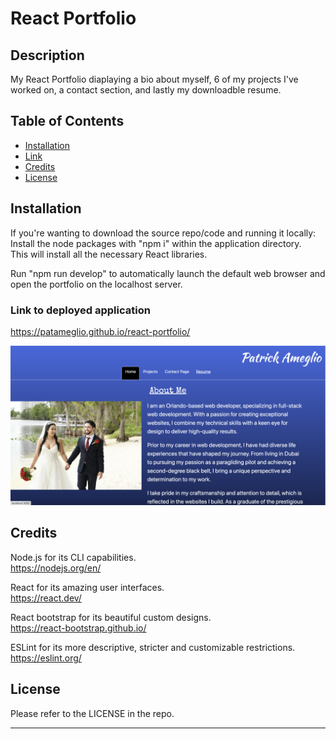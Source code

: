 # React Portfolio

## Description

My React Portfolio diaplaying a bio about myself, 6 of my projects I've worked on, a contact section, and lastly 
my downloadble resume. 

## Table of Contents

- [Installation](#installation)
- [Link](#link-to-deployed-application)
- [Credits](#credits)
- [License](#license)

## Installation

If you're wanting to download the source repo/code and running it locally:  
Install the node packages with "npm i" within the application directory.  
This will install all the necessary React libraries.  

Run "npm run develop" to automatically launch the default web browser and open the portfolio on the localhost server.  

### Link to deployed application

https://patameglio.github.io/react-portfolio/

![Sample Website Preview](./src/images/Screenshot%202023-06-10%20at%202.19.01%20PM.png)


## Credits

Node.js for its CLI capabilities.  
https://nodejs.org/en/

React for its amazing user interfaces.  
https://react.dev/

React bootstrap for its beautiful custom designs.  
https://react-bootstrap.github.io/

ESLint for its more descriptive, stricter and customizable restrictions.  
https://eslint.org/

## License

Please refer to the LICENSE in the repo.

---